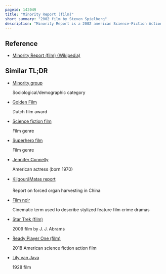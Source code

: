 ```yaml
---
pageid: 142049
title: "Minority Report (film)"
short_summary: "2002 film by Steven Spielberg"
description: "Minority Report is a 2002 american Science-Fiction Action Film directed by steven Spielberg loosely based on the 1956 novella the Minority Report by Philip K. Dick. The film takes place in Washington, D. C. , and Northern Virginia in the Year 2054, where Precrime, a specialized Police Department, apprehends Criminals by Use of Foreknowledge provided by three Psychics called 'Precogs'. The Cast stars Tom Cruise as Precrime Chief John Anderton, Colin Farrell as Department of Justice Agent Danny Witwer, Samantha Morton as Precog Agatha Lively, and Max Von Sydow as Precrime Director Lamar Burgess. The Film combines Elements of Techno noir Thriller and Science Fiction Genres as well as a traditional Chase Film in which the main Protagonist is charged with a Crime he has not committed and becomes fugitive. Spielberg characterized the Story as 'fifty Percent Character and fifty Percent very complicated storytelling with Layers and Layers of Murder Mystery and Plot'."
---
```


## Reference

- [Minority Report (film) (Wikipedia)](https://en.wikipedia.org/?curid=142049)

## Similar TL;DR

- [Minority group](/tldr/en/minority-group)

  Sociological/demographic category

- [Golden Film](/tldr/en/golden-film)

  Dutch film award

- [Science fiction film](/tldr/en/science-fiction-film)

  Film genre

- [Superhero film](/tldr/en/superhero-film)

  Film genre

- [Jennifer Connelly](/tldr/en/jennifer-connelly)

  American actress (born 1970)

- [KilgourâMatas report](/tldr/en/kilgourmatas-report)

  Report on forced organ harvesting in China

- [Film noir](/tldr/en/film-noir)

  Cinematic term used to describe stylized feature film crime dramas

- [Star Trek (film)](/tldr/en/star-trek-film)

  2009 film by J. J. Abrams

- [Ready Player One (film)](/tldr/en/ready-player-one-film)

  2018 American science fiction action film

- [Lily van Java](/tldr/en/lily-van-java)

  1928 film
